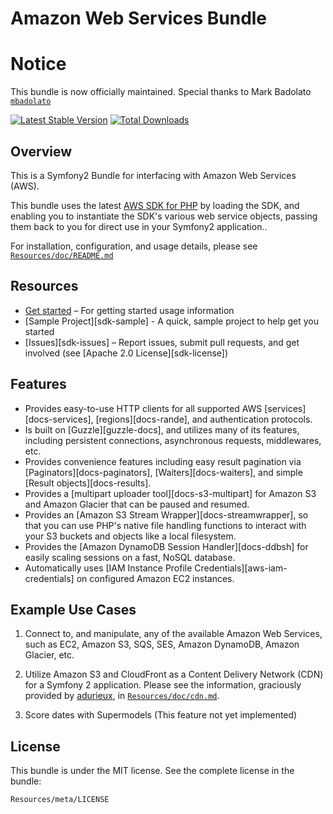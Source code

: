 Amazon Web Services Bundle
==========================

Notice
======

This bundle is now officially maintained. Special thanks to Mark Badolato [`mbadolato`](https://github.com/mbadolato)

[![Latest Stable Version](https://poser.pugx.org/cybernox/amazon-webservices-bundle/v/stable.png)](https://packagist.org/packages/cybernox/amazon-webservices-bundle)
[![Total Downloads](https://poser.pugx.org/cybernox/amazon-webservices-bundle/downloads.png)](https://packagist.org/packages/cybernox/amazon-webservices-bundle)


Overview
--------
This is a Symfony2 Bundle for interfacing with Amazon Web Services (AWS).

This bundle uses the latest [AWS SDK for PHP](http://github.com/amazonwebservices/aws-sdk-for-php) by loading the SDK, and enabling you to instantiate the SDK's various web service objects, passing them back to you for direct use in your Symfony2 application..

For installation, configuration, and usage details, please see [`Resources/doc/README.md`](https://github.com/ThePhalcons/AmazonWebServicesBundle/blob/master/Resources/doc/README.md)


## Resources

* [Get started] – For getting started usage information
* [Sample Project][sdk-sample] - A quick, sample project to help get you started
* [Issues][sdk-issues] – Report issues, submit pull requests, and get involved
  (see [Apache 2.0 License][sdk-license])

## Features

* Provides easy-to-use HTTP clients for all supported AWS
  [services][docs-services], [regions][docs-rande], and authentication
  protocols.
* Is built on [Guzzle][guzzle-docs], and utilizes many of its features,
  including persistent connections, asynchronous requests, middlewares, etc.
* Provides convenience features including easy result pagination via
  [Paginators][docs-paginators], [Waiters][docs-waiters], and simple
  [Result objects][docs-results].
* Provides a [multipart uploader tool][docs-s3-multipart] for Amazon S3 and
  Amazon Glacier that can be paused and resumed.
* Provides an [Amazon S3 Stream Wrapper][docs-streamwrapper], so that you can
  use PHP's native file handling functions to interact with your S3 buckets and
  objects like a local filesystem.
* Provides the [Amazon DynamoDB Session Handler][docs-ddbsh] for easily scaling
  sessions on a fast, NoSQL database.
* Automatically uses [IAM Instance Profile Credentials][aws-iam-credentials] on
  configured Amazon EC2 instances.



Example Use Cases
-----------------
1. Connect to, and manipulate, any of the available Amazon Web Services, such as EC2, Amazon S3, SQS, SES, Amazon DynamoDB, Amazon Glacier, etc.

2. Utilize Amazon S3 and CloudFront as a Content Delivery Network (CDN) for a Symfony 2 application. Please see the information, graciously provided by [adurieux](https://github.com/adurieux), in [`Resources/doc/cdn.md`](https://github.com/ThePhalcons/AmazonWebServicesBundle/blob/master/Resources/doc/cdn.md).

3. Score dates with Supermodels (This feature not yet implemented)

License
-------

This bundle is under the MIT license. See the complete license in the bundle:

    Resources/meta/LICENSE

   [Get started]: <https://github.com/ThePhalcons/AmazonWebServicesBundle/blob/dev-master/Resources/doc/README.md>
